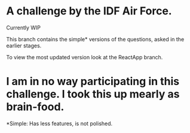 # A challenge by the IDF Air Force.

Currently WIP

This branch contains the simple* versions of the questions,
asked in the earlier stages.


To view the most updated version look at the ReactApp branch.

# I am in no way participating in this challenge. I took this up mearly as brain-food.


*Simple: Has less features, is not polished.



